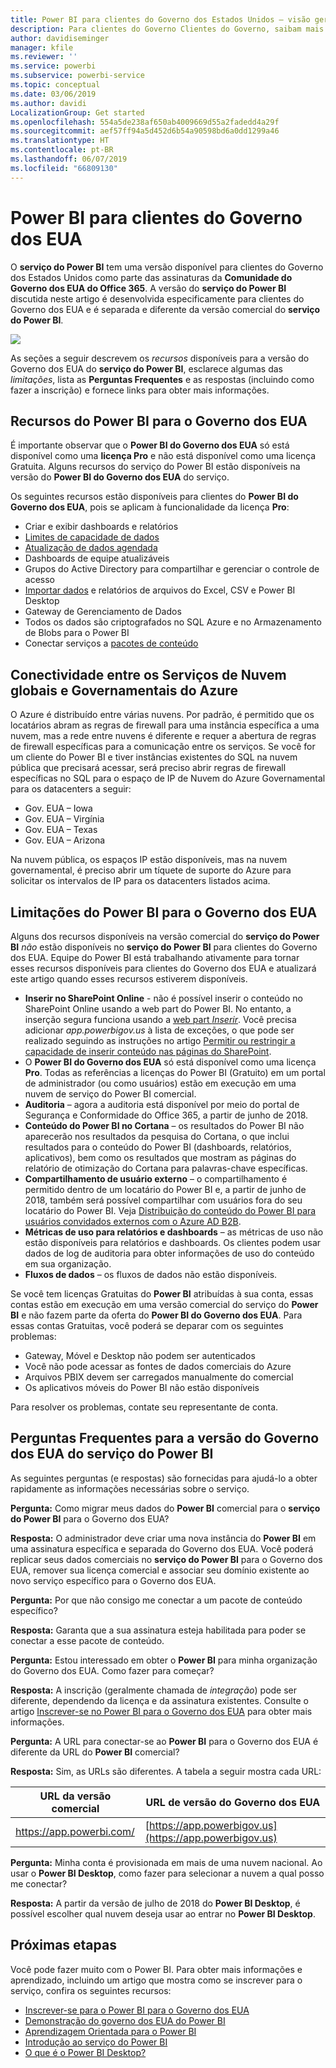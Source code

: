 ```yaml
---
title: Power BI para clientes do Governo dos Estados Unidos – visão geral
description: Para clientes do Governo Clientes do Governo, saibam mais sobre os recursos e as limitações para o serviço do Governo dos EUA do Power BI
author: davidiseminger
manager: kfile
ms.reviewer: ''
ms.service: powerbi
ms.subservice: powerbi-service
ms.topic: conceptual
ms.date: 03/06/2019
ms.author: davidi
LocalizationGroup: Get started
ms.openlocfilehash: 554a5de238af650ab4009669d55a2fadedd4a29f
ms.sourcegitcommit: aef57ff94a5d452d6b54a90598bd6a0dd1299a46
ms.translationtype: HT
ms.contentlocale: pt-BR
ms.lasthandoff: 06/07/2019
ms.locfileid: "66809130"
---
```

# <a name="power-bi-for-us-government-customers"></a>Power BI para clientes do Governo dos EUA
O **serviço do Power BI** tem uma versão disponível para clientes do Governo dos Estados Unidos como parte das assinaturas da **Comunidade do Governo dos EUA do Office 365**. A versão do **serviço do Power BI** discutida neste artigo é desenvolvida especificamente para clientes do Governo dos EUA e é separada e diferente da versão comercial do **serviço do Power BI**.

![](media/service-govus-overview/service_usgov_overview-1.png)

As seções a seguir descrevem os *recursos* disponíveis para a versão do Governo dos EUA do **serviço do Power BI**, esclarece algumas das *limitações*, lista as **Perguntas Frequentes** e as respostas (incluindo como fazer a inscrição) e fornece links para obter mais informações.

## <a name="features-of-power-bi-us-government"></a>Recursos do Power BI para o Governo dos EUA
É importante observar que o **Power BI do Governo dos EUA** só está disponível como uma **licença Pro** e não está disponível como uma licença Gratuita. Alguns recursos do serviço do Power BI estão disponíveis na versão do **Power BI do Governo dos EUA** do serviço.

Os seguintes recursos estão disponíveis para clientes do **Power BI do Governo dos EUA**, pois se aplicam à funcionalidade da licença **Pro**:

* Criar e exibir dashboards e relatórios
* [Limites de capacidade de dados](service-admin-manage-your-data-storage-in-power-bi.md)
* [Atualização de dados agendada](refresh-data.md)
* Dashboards de equipe atualizáveis
* Grupos do Active Directory para compartilhar e gerenciar o controle de acesso
* [Importar dados](service-get-data.md) e relatórios de arquivos do Excel, CSV e Power BI Desktop
* Gateway de Gerenciamento de Dados
* Todos os dados são criptografados no SQL Azure e no Armazenamento de Blobs para o Power BI
* Conectar serviços a [pacotes de conteúdo](service-connect-to-services.md)

## <a name="connectivity-between-government-and-global-azure-cloud-services"></a>Conectividade entre os Serviços de Nuvem globais e Governamentais do Azure 

O Azure é distribuído entre várias nuvens. Por padrão, é permitido que os locatários abram as regras de firewall para uma instância específica a uma nuvem, mas a rede entre nuvens é diferente e requer a abertura de regras de firewall específicas para a comunicação entre os serviços. Se você for um cliente do Power BI e tiver instâncias existentes do SQL na nuvem pública que precisará acessar, será preciso abrir regras de firewall específicas no SQL para o espaço de IP de Nuvem do Azure Governamental para os datacenters a seguir:

* Gov. EUA – Iowa
* Gov. EUA – Virgínia
* Gov. EUA – Texas
* Gov. EUA – Arizona

Na nuvem pública, os espaços IP estão disponíveis, mas na nuvem governamental, é preciso abrir um tíquete de suporte do Azure para solicitar os intervalos de IP para os datacenters listados acima. 


## <a name="limitations-of-power-bi-us-government"></a>Limitações do Power BI para o Governo dos EUA
Alguns dos recursos disponíveis na versão comercial do **serviço do Power BI** *não* estão disponíveis no **serviço do Power BI** para clientes do Governo dos EUA. Equipe do Power BI está trabalhando ativamente para tornar esses recursos disponíveis para clientes do Governo dos EUA e atualizará este artigo quando esses recursos estiverem disponíveis.

* **Inserir no SharePoint Online** - não é possível inserir o conteúdo no SharePoint Online usando a web part do Power BI. No entanto, a inserção segura funciona usando a [web part *Inserir*](https://docs.microsoft.com/power-bi/service-embed-secure). Você precisa adicionar *app.powerbigov.us* à lista de exceções, o que pode ser realizado seguindo as instruções no artigo [Permitir ou restringir a capacidade de inserir conteúdo nas páginas do SharePoint](https://support.office.com/article/allow-or-restrict-the-ability-to-embed-content-on-sharepoint-pages-e7baf83f-09d0-4bd1-9058-4aa483ee137b).
* O **Power BI do Governo dos EUA** só está disponível como uma licença **Pro**. Todas as referências a licenças do Power BI (Gratuito) em um portal de administrador (ou como usuários) estão em execução em uma nuvem de serviço do Power BI comercial.
* **Auditoria** – agora a auditoria está disponível por meio do portal de Segurança e Conformidade do Office 365, a partir de junho de 2018.
* **Conteúdo do Power BI no Cortana** – os resultados do Power BI não aparecerão nos resultados da pesquisa do Cortana, o que inclui resultados para o conteúdo do Power BI (dashboards, relatórios, aplicativos), bem como os resultados que mostram as páginas do relatório de otimização do Cortana para palavras-chave específicas.
* **Compartilhamento de usuário externo** – o compartilhamento é permitido dentro de um locatário do Power BI e, a partir de junho de 2018, também será possível compartilhar com usuários fora do seu locatário do Power BI. Veja [Distribuição do conteúdo do Power BI para usuários convidados externos com o Azure AD B2B](service-admin-azure-ad-b2b.md).
* **Métricas de uso para relatórios e dashboards** – as métricas de uso não estão disponíveis para relatórios e dashboards. Os clientes podem usar dados de log de auditoria para obter informações de uso do conteúdo em sua organização.
* **Fluxos de dados** – os fluxos de dados não estão disponíveis.

Se você tem licenças Gratuitas do **Power BI** atribuídas à sua conta, essas contas estão em execução em uma versão comercial do serviço do **Power BI** e não fazem parte da oferta do **Power BI do Governo dos EUA**. Para essas contas Gratuitas, você poderá se deparar com os seguintes problemas:

* Gateway, Móvel e Desktop não podem ser autenticados
* Você não pode acessar as fontes de dados comerciais do Azure
* Arquivos PBIX devem ser carregados manualmente do comercial
* Os aplicativos móveis do Power BI não estão disponíveis

Para resolver os problemas, contate seu representante de conta.

## <a name="frequently-asked-questions-faq-for-the-us-government-version-of-the-power-bi-service"></a>Perguntas Frequentes para a versão do Governo dos EUA do serviço do Power BI
As seguintes perguntas (e respostas) são fornecidas para ajudá-lo a obter rapidamente as informações necessárias sobre o serviço.

**Pergunta:** Como migrar meus dados do **Power BI** comercial para o **serviço do Power BI** para o Governo dos EUA?

**Resposta:** O administrador deve criar uma nova instância do **Power BI** em uma assinatura específica e separada do Governo dos EUA. Você poderá replicar seus dados comerciais no **serviço do Power BI** para o Governo dos EUA, remover sua licença comercial e associar seu domínio existente ao novo serviço específico para o Governo dos EUA.

**Pergunta:** Por que não consigo me conectar a um pacote de conteúdo específico?

**Resposta:** Garanta que a sua assinatura esteja habilitada para poder se conectar a esse pacote de conteúdo.

**Pergunta:** Estou interessado em obter o **Power BI** para minha organização do Governo dos EUA. Como fazer para começar?

**Resposta:** A inscrição (geralmente chamada de *integração*) pode ser diferente, dependendo da licença e da assinatura existentes. Consulte o artigo [Inscrever-se no Power BI para o Governo dos EUA](service-govus-signup.md) para obter mais informações.

**Pergunta:** A URL para conectar-se ao **Power BI** para o Governo dos EUA é diferente da URL do **Power BI** comercial?

**Resposta:** Sim, as URLs são diferentes. A tabela a seguir mostra cada URL:

| URL da versão comercial | URL de versão do Governo dos EUA |
| --- | --- |
| https://app.powerbi.com/ |[https://app.powerbigov.us](https://app.powerbigov.us) |

**Pergunta:** Minha conta é provisionada em mais de uma nuvem nacional. Ao usar o **Power BI Desktop**, como fazer para selecionar a nuvem a qual posso me conectar?

**Resposta:** A partir da versão de julho de 2018 do **Power BI Desktop**, é possível escolher qual nuvem deseja usar ao entrar no **Power BI Desktop**.


## <a name="next-steps"></a>Próximas etapas
Você pode fazer muito com o Power BI. Para obter mais informações e aprendizado, incluindo um artigo que mostra como se inscrever para o serviço, confira os seguintes recursos:

* [Inscrever-se para o Power BI para o Governo dos EUA](service-govus-signup.md)
* <a href="https://channel9.msdn.com/Blogs/Azure/Cognitive-Services-HDInsight-and-Power-BI-on-Azure-Government">Demonstração do governo dos EUA do Power BI</a>
* [Aprendizagem Orientada para o Power BI](guided-learning/gettingstarted.yml?tutorial-step=1)
* [Introdução ao serviço do Power BI](service-get-started.md)
* [O que é o Power BI Desktop?](desktop-what-is-desktop.md)

